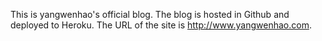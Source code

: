 This is yangwenhao's official blog. The blog is hosted in Github and deployed to Heroku. The URL of the site is http://www.yangwenhao.com.
